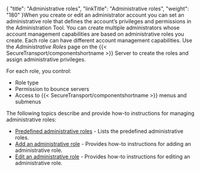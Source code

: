 {
    "title": "Administrative roles",
    "linkTitle": "Administrative roles",
    "weight": "180"
}When you create or edit an administrator account you can set an administrative role that defines the account’s privileges and permissions in the Administration Tool. You can create multiple administrators whose account management capabilities are based on administrative roles you create. Each role can have different account management capabilities. Use the *Administrative Roles* page on the {{< SecureTransport/componentshortname  >}} Server to create the roles and assign administrative privileges.

For each role, you control:

-   Role type
-   Permission to bounce servers
-   Access to {{< SecureTransport/componentshortname >}} menus and submenus

The following topics describe and provide how-to instructions for managing administrative roles:

-   <a href="r_st_predefined_administrative_roles" class="MCXref xref">Predefined administrative roles</a> - Lists the predefined administrative roles.
-   <a href="r_st_add_administrative_role" class="MCXref xref">Add an administrative role</a> - Provides how-to instructions for adding an administrative role.
-   <a href="r_st_edit_administrative_role" class="MCXref xref">Edit an administrative role</a> - Provides how-to instructions for editing an administrative role.
